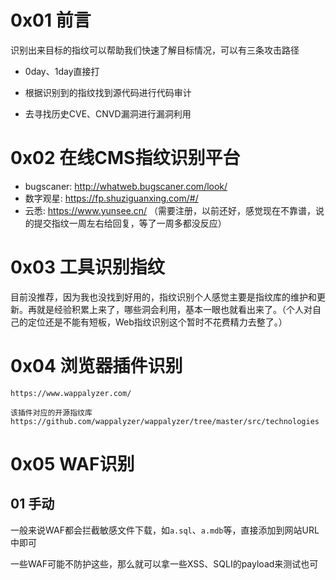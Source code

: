 # 0x01 前言

识别出来目标的指纹可以帮助我们快速了解目标情况，可以有三条攻击路径

- 0day、1day直接打

- 根据识别到的指纹找到源代码进行代码审计
- 去寻找历史CVE、CNVD漏洞进行漏洞利用

# 0x02 在线CMS指纹识别平台

- bugscaner: http://whatweb.bugscaner.com/look/
- 数字观星: https://fp.shuziguanxing.com/#/
- 云悉: https://www.yunsee.cn/ （需要注册，以前还好，感觉现在不靠谱，说的提交指纹一周左右给回复，等了一周多都没反应）

# 0x03 工具识别指纹

目前没推荐，因为我也没找到好用的，指纹识别个人感觉主要是指纹库的维护和更新。再就是经验积累上来了，哪些洞会利用，基本一眼也就看出来了。（个人对自己的定位还是不能有短板，Web指纹识别这个暂时不花费精力去整了。）

# 0x04 浏览器插件识别

```
https://www.wappalyzer.com/

该插件对应的开源指纹库
https://github.com/wappalyzer/wappalyzer/tree/master/src/technologies
```

# 0x05 WAF识别

## 01 手动

一般来说WAF都会拦截敏感文件下载，如`a.sql`、`a.mdb`等，直接添加到网站URL中即可

一些WAF可能不防护这些，那么就可以拿一些XSS、SQLI的payload来测试也可